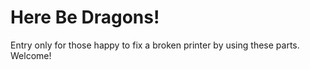 # Here Be Dragons!

Entry only for those happy to fix a broken printer by using these parts. Welcome!
